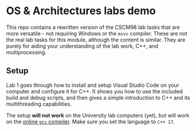 # OS & Architectures labs demo
This repo contains a rewritten version of the CSCM98 lab tasks that are more versatile - not requiring Windows or the `msvc` compiler. These are not the real lab tasks for this module, although the content is similar. They are purely for aiding your understanding of the lab work, C++, and multiprocessing.

## Setup
Lab 1 goes through how to install and setup Visual Studio Code on your computer and configure it for C++. It shows you how to use the included build and debug scripts, and then gives a simple introduction to C++ and its multithreading capabilities.

The setup __will not work__ on the University lab computers (yet), but will work on the [online `gcc` compiler](https://www.onlinegdb.com/online_c_compiler). Make sure you set the language to `C++ 17`.
